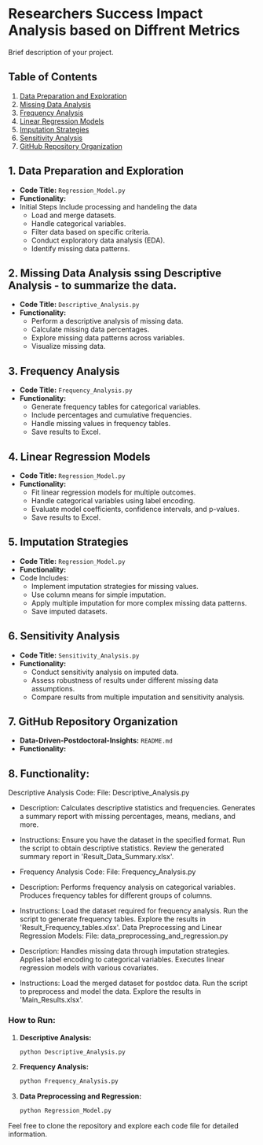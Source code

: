 

# Researchers Success Impact Analysis based on Diffrent Metrics

Brief description of your project.

## Table of Contents
1. [Data Preparation and Exploration](#1-data-preparation-and-exploration)
2. [Missing Data Analysis](#2-missing-data-analysis)
3. [Frequency Analysis](#3-frequency-analysis)
4. [Linear Regression Models](#4-linear-regression-models)
5. [Imputation Strategies](#5-imputation-strategies)
6. [Sensitivity Analysis](#6-sensitivity-analysis)
7. [GitHub Repository Organization](#7-github-repository-organization)

## 1. Data Preparation and Exploration

- **Code Title:** `Regression_Model.py` 
- **Functionality:**
- Initial Steps Include processing and handeling the data
  - Load and merge datasets.
  - Handle categorical variables.
  - Filter data based on specific criteria.
  - Conduct exploratory data analysis (EDA).
  - Identify missing data patterns.

## 2. Missing Data Analysis ssing Descriptive Analysis - to summarize the data.

- **Code Title:** `Descriptive_Analysis.py`
- **Functionality:**
  - Perform a descriptive analysis of missing data.
  - Calculate missing data percentages.
  - Explore missing data patterns across variables.
  - Visualize missing data.

## 3. Frequency Analysis

- **Code Title:** `Frequency_Analysis.py`
- **Functionality:**
  - Generate frequency tables for categorical variables.
  - Include percentages and cumulative frequencies.
  - Handle missing values in frequency tables.
  - Save results to Excel.

## 4. Linear Regression Models

- **Code Title:** `Regression_Model.py`
- **Functionality:**
  - Fit linear regression models for multiple outcomes.
  - Handle categorical variables using label encoding.
  - Evaluate model coefficients, confidence intervals, and p-values.
  - Save results to Excel.

## 5. Imputation Strategies

- **Code Title:** `Regression_Model.py`
- **Functionality:**
- Code Includes:
  - Implement imputation strategies for missing values.
  - Use column means for simple imputation.
  - Apply multiple imputation for more complex missing data patterns.
  - Save imputed datasets.

## 6. Sensitivity Analysis

- **Code Title:** `Sensitivity_Analysis.py`
- **Functionality:**
  - Conduct sensitivity analysis on imputed data.
  - Assess robustness of results under different missing data assumptions.
  - Compare results from multiple imputation and sensitivity analysis.

## 7. GitHub Repository Organization

- **Data-Driven-Postdoctoral-Insights:** `README.md`
- **Functionality:**

## 8. Functionality:

Descriptive Analysis Code:
File: Descriptive_Analysis.py

- Description:
Calculates descriptive statistics and frequencies.
Generates a summary report with missing percentages, means, medians, and more.

- Instructions:
Ensure you have the dataset in the specified format.
Run the script to obtain descriptive statistics.
Review the generated summary report in 'Result_Data_Summary.xlsx'.

- Frequency Analysis Code:
File: Frequency_Analysis.py

- Description:
Performs frequency analysis on categorical variables.
Produces frequency tables for different groups of columns.

- Instructions:
Load the dataset required for frequency analysis.
Run the script to generate frequency tables.
Explore the results in 'Result_Frequency_tables.xlsx'.
Data Preprocessing and Linear Regression Models:
File: data_preprocessing_and_regression.py

- Description:
Handles missing data through imputation strategies.
Applies label encoding to categorical variables.
Executes linear regression models with various covariates.

- Instructions:
Load the merged dataset for postdoc data.
Run the script to preprocess and model the data.
Explore the results in 'Main_Results.xlsx'.

### How to Run:

1. **Descriptive Analysis:**
    ```bash
    python Descriptive_Analysis.py
    ```

2. **Frequency Analysis:**
    ```bash
    python Frequency_Analysis.py
    ```

3. **Data Preprocessing and Regression:**
    ```bash
    python Regression_Model.py
    ```

Feel free to clone the repository and explore each code file for detailed information.

